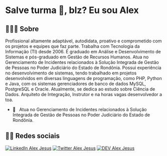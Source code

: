 # Salve turma 👋, blz? Eu sou Alex

## 👨🏻‍💻 Sobre 

Profissional altamente adaptável, autodidata, proativo e comprometido com os projetos e equipes que faz parte. Trabalha com Tecnologia da Informação (TI) desde 2006. É graduado em Análise e Desenvolvimento de Sistemas e pós-graduado em Gestão de Recursos Humanos. Atua no Gerenciamento de Incidentes relacionados à Solução Integrada de Gestão de Pessoas no Poder Judiciário do Estado de Rondônia. Possui experiência no desenvolvimento de sistemas, tendo trabalhado em projetos desenvolvidos em diversas linguagens de programação, como PHP, Python e Java, com os sistemas gerenciadores de banco de dados MySQL, PostgreSQL e Oracle. Atualmente, se dedica ao estudo sobre Ciência de Dados.
Arquiteto de Integração, Instrutor e na horas vagas desenvolvedor a toa.

* 💼 &nbsp; Atua no Gerenciamento de Incidentes relacionados à Solução Integrada de Gestão de Pessoas no Poder Judiciário do Estado de Rondônia.

## 🤝🏻 Redes sociais

<a href="https://www.linkedin.com/in/aljes96/"><img alt="LinkedIn Alex Jesus" src="https://img.shields.io/badge/LinkedIn-aljes96-blue?style=flat-square&logo=linkedin"></a>
<a href="https://www.twitter.com/aljes96/"><img alt="Twitter Alex Jesus" src="https://img.shields.io/badge/Twitter-aljes96-blue?style=flat-square&logo=twitter"></a>
<a href="https://dev.to/aljes96/"><img alt="DEV Alex Jesus" src="https://img.shields.io/badge/dev.to-aljes96-blue?style=flat-square"></a>

